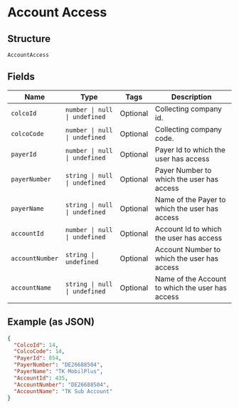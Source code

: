 
# Account Access

## Structure

`AccountAccess`

## Fields

| Name | Type | Tags | Description |
|  --- | --- | --- | --- |
| `colcoId` | `number \| null \| undefined` | Optional | Collecting company id. |
| `colcoCode` | `number \| null \| undefined` | Optional | Collecting company code. |
| `payerId` | `number \| null \| undefined` | Optional | Payer Id to which the user has access |
| `payerNumber` | `string \| null \| undefined` | Optional | Payer Number to which the user has access |
| `payerName` | `string \| null \| undefined` | Optional | Name of the Payer to which the user has access |
| `accountId` | `number \| null \| undefined` | Optional | Account Id to which the user has access |
| `accountNumber` | `string \| undefined` | Optional | Account Number to which the user has access |
| `accountName` | `string \| null \| undefined` | Optional | Name of the Account to which the user has access |

## Example (as JSON)

```json
{
  "ColcoId": 14,
  "ColcoCode": 14,
  "PayerId": 854,
  "PayerNumber": "DE26688504",
  "PayerName": "TK MobilPlus",
  "AccountId": 435,
  "AccountNumber": "DE26688504",
  "AccountName": "TK Sub Account"
}
```

